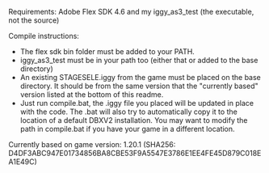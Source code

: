 Requirements: Adobe Flex SDK 4.6 and my iggy_as3_test (the executable, not the source)

Compile instructions: <br>
- The flex sdk bin folder must be added to your PATH. <br>
- iggy_as3_test must be in your path too (either that or added to the base directory) <br>
- An existing STAGESELE.iggy from the game must be placed on the base directory. It should be from the same version that the "currently based" version listed at the bottom of this readme. <br>
- Just run compile.bat, the .iggy file you placed will be updated in place with the code. The .bat will also try to automatically copy it to the location of a default DBXV2 installation. You may want to modify the path in compile.bat if you have your game in a different location. <br>

Currently based on game version: 1.20.1 (SHA256: D4DF3ABC947E01734856BA8CBE53F9A5547E3786E1EE4FE45D879C018EA1E49C)